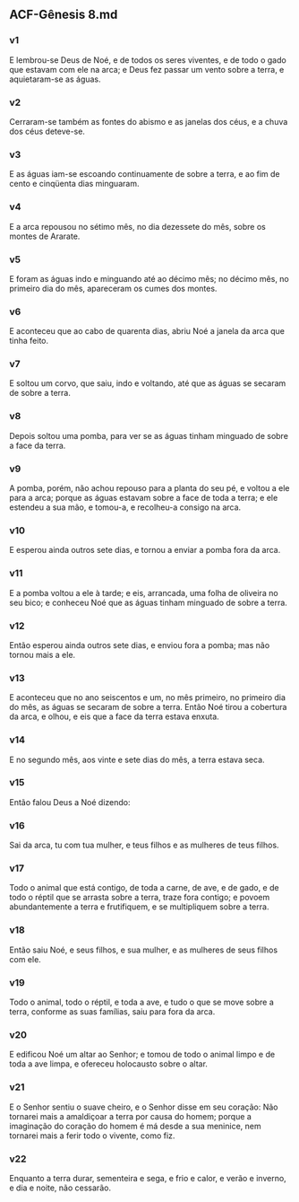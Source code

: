 ## ACF-Gênesis 8.md
### v1
 E lembrou-se Deus de Noé, e de todos os seres viventes, e de todo o gado que estavam com ele na arca; e Deus fez passar um vento sobre a terra, e aquietaram-se as águas.
### v2
 Cerraram-se também as fontes do abismo e as janelas dos céus, e a chuva dos céus deteve-se.
### v3
 E as águas iam-se escoando continuamente de sobre a terra, e ao fim de cento e cinqüenta dias minguaram.
### v4
 E a arca repousou no sétimo mês, no dia dezessete do mês, sobre os montes de Ararate.
### v5
 E foram as águas indo e minguando até ao décimo mês; no décimo mês, no primeiro dia do mês, apareceram os cumes dos montes.
### v6
 E aconteceu que ao cabo de quarenta dias, abriu Noé a janela da arca que tinha feito.
### v7
 E soltou um corvo, que saiu, indo e voltando, até que as águas se secaram de sobre a terra.
### v8
 Depois soltou uma pomba, para ver se as águas tinham minguado de sobre a face da terra.
### v9
 A pomba, porém, não achou repouso para a planta do seu pé, e voltou a ele para a arca; porque as águas estavam sobre a face de toda a terra; e ele estendeu a sua mão, e tomou-a, e recolheu-a consigo na arca.
### v10
 E esperou ainda outros sete dias, e tornou a enviar a pomba fora da arca.
### v11
 E a pomba voltou a ele à tarde; e eis, arrancada, uma folha de oliveira no seu bico; e conheceu Noé que as águas tinham minguado de sobre a terra.
### v12
 Então esperou ainda outros sete dias, e enviou fora a pomba; mas não tornou mais a ele.
### v13
 E aconteceu que no ano seiscentos e um, no mês primeiro, no primeiro dia do mês, as águas se secaram de sobre a terra. Então Noé tirou a cobertura da arca, e olhou, e eis que a face da terra estava enxuta.
### v14
 E no segundo mês, aos vinte e sete dias do mês, a terra estava seca.
### v15
 Então falou Deus a Noé dizendo:
### v16
 Sai da arca, tu com tua mulher, e teus filhos e as mulheres de teus filhos.
### v17
 Todo o animal que está contigo, de toda a carne, de ave, e de gado, e de todo o réptil que se arrasta sobre a terra, traze fora contigo; e povoem abundantemente a terra e frutifiquem, e se multipliquem sobre a terra.
### v18
 Então saiu Noé, e seus filhos, e sua mulher, e as mulheres de seus filhos com ele.
### v19
 Todo o animal, todo o réptil, e toda a ave, e tudo o que se move sobre a terra, conforme as suas famílias, saiu para fora da arca.
### v20
 E edificou Noé um altar ao Senhor; e tomou de todo o animal limpo e de toda a ave limpa, e ofereceu holocausto sobre o altar.
### v21
 E o Senhor sentiu o suave cheiro, e o Senhor disse em seu coração: Não tornarei mais a amaldiçoar a terra por causa do homem; porque a imaginação do coração do homem é má desde a sua meninice, nem tornarei mais a ferir todo o vivente, como fiz.
### v22
 Enquanto a terra durar, sementeira e sega, e frio e calor, e verão e inverno, e dia e noite, não cessarão.
